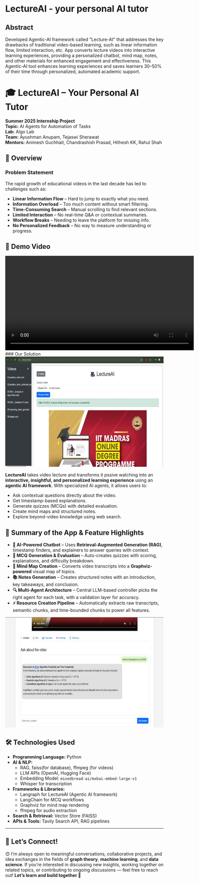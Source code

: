 # LectureAI - your personal AI tutor

## Abstract
Developed Agentic-AI framework called "Lecture-AI" that addresses the key drawbacks of traditional video-based learning, such as linear information flow, limited interaction, etc. App converts lecture videos into interactive learning experiences, providing a personalized chatbot, mind map, notes, and other materials for enhanced engagement and effectiveness. This Agentic-AI tool enhances learning experiences and saves learners 30–50% of their time through personalized, automated academic support.

# 🎓 LectureAI – Your Personal AI Tutor

**Summer 2025 Internship Project**<br>
**Topic:** AI Agents for Automation of Tasks<br>
**Lab:** Algo Lab<br>
**Team:** Ayushman Anupam, Tejaswi Sherawat<br>
**Mentors:** Animesh Guchhait, Chandrashish Prasad, Hithesh KK, Rahul Shah

## 📖 Overview

### Problem Statement

The rapid growth of educational videos in the last decade has led to challenges such as:

* **Linear Information Flow** – Hard to jump to exactly what you need.
* **Information Overload** – Too much content without smart filtering.
* **Time-Consuming Search** – Manual scrolling to find relevant sections.
* **Limited Interaction** – No real-time Q\&A or contextual summaries.
* **Workflow Breaks** – Needing to leave the platform for missing info.
* **No Personalized Feedback** – No way to measure understanding or progress.
## 🎥 Demo Video

<video src="resources/LectureAI_VideoDemo.mp4" controls="controls" width="600">
  Your browser does not support the video tag.
</video>
### Our Solution
<img src="resources/AppPic01.jpg" alt="Alt Text" width="800" height ="350"/>

**LectureAI** takes video lecture and transforms it pssive watching into an **interactive, insightful, and personalized learning experience** using an **agentic AI framework**.
With specialized AI agents, it allows users to:

* Ask contextual questions directly about the video.
* Get timestamp-based explanations.
* Generate quizzes (MCQs) with detailed evaluation.
* Create mind maps and structured notes.
* Explore beyond-video knowledge using web search.


## 🚀 Summary of the App & Feature Highlights

* **🎯 AI-Powered Chatbot** – Uses **Retrieval-Augmented Generation (RAG)**, timestamp finders, and explainers to answer queries with context.
* **📝 MCQ Generation & Evaluation** – Auto-creates quizzes with scoring, explanations, and difficulty breakdown.
* **🧠 Mind Map Creation** – Converts video transcripts into a **Graphviz-powered** visual map of topics.
* **📚 Notes Generation** – Creates structured notes with an introduction, key takeaways, and conclusion.
* **🔍 Multi-Agent Architecture** – Central LLM-based controller picks the right agent for each task, with a validation layer for accuracy.
* **⚡ Resource Creation Pipeline** – Automatically extracts raw transcripts, semantic chunks, and time-bounded chunks to power all features.

<img src="resources/AppPic02.jpg" alt="Alt Text" width="800" height ="350"/>

## 🛠 Technologies Used

* **Programming Language:** Python
* **AI & NLP:**
  * RAG, faiss(for database), ffmpeg (for videos)
  * LLM APIs (OpenAI, Hugging Face)
  * Embedding Model: `mixedbread-ai/mxbai-embed-large-v1`
  * Whisper for transcription
* **Frameworks & Libraries:**
  * Langraph for LectureAI (Agentic AI framework)
  * LangChain for MCQ workflows
  * Graphviz for mind map rendering
  * ffmpeg for audio extraction
* **Search & Retrieval:** Vector Store (FAISS)
* **APIs & Tools:** Tavily Search API, RAG pipelines

---

## 🤝 Let’s Connect!

😊 I’m always open to meaningful conversations, collaborative projects, and idea exchanges in the fields of **graph theory**, **machine learning**, and **data science**.
If you’re interested in discussing new insights, working together on related topics, or contributing to ongoing discussions — feel free to reach out!
**Let’s learn and build together 🚀**

